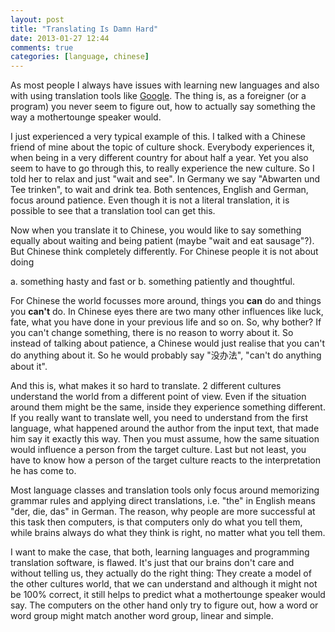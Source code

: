 ```yaml
---
layout: post
title: "Translating Is Damn Hard"
date: 2013-01-27 12:44
comments: true
categories: [language, chinese]
---
```


As most people I always have issues with learning new languages and also with
using translation tools like [Google](http://translate.google.com). The thing
is, as a foreigner (or a program) you never seem to figure out, how to actually
say something the way a mothertounge speaker would.

I just experienced a very typical example of this. I talked with a Chinese
friend of mine about the topic of culture shock. Everybody experiences it, when
being in a very different country for about half a year. Yet you also seem to
have to go through this, to really experience the new culture. So I told her to
relax and just "wait and see". In Germany we say "Abwarten und Tee trinken", to
wait and drink tea. Both sentences, English and German, focus around patience.
Even though it is not a literal translation, it is possible to see that a
translation tool can get this.

Now when you translate it to Chinese, you would like to say something equally
about waiting and being patient (maybe "wait and eat sausage"?). But Chinese
think completely differently. For Chinese people it is not about doing

a. something hasty and fast or
b. something patiently and thoughtful.

For Chinese the world focusses more around, things you **can** do and things
you **can't** do. In Chinese eyes there are two many other influences like 
luck, fate, what you have done in your previous life and so on. So, why bother?
If you can't change something, there is no reason to worry about it. So instead
of talking about patience, a Chinese would just realise that you can't do
anything about it. So he would probably say "没办法", "can't do anything about
it".

And this is, what makes it so hard to translate. 2 different cultures
understand the world from a different point of view. Even if the situation
around them might be the same, inside they experience something different. If
you really want to translate well, you need to understand from the first
language, what happened around the author from the input text, that made him
say it exactly this way. Then you must assume, how the same situation would
influence a person from the target culture. Last but not least, you have to
know how a person of the target culture reacts to the interpretation he has
come to.

Most language classes and translation tools only focus around memorizing
grammar rules and applying direct translations, i.e. "the" in English means
"der, die, das" in German. The reason, why people are more successful at this
task then computers, is that computers only do what you tell them, while brains
always do what they think is right, no matter what you tell them.

I want to make the case, that both, learning languages and programming
translation software, is flawed. It's just that our brains don't care and
without telling us, they actually do the right thing: They create a model of
the other cultures world, that we can understand and although it might not be
100% correct, it still helps to predict what a mothertounge speaker would say.
The computers on the other hand only try to figure out, how a word or word
group might match another word group, linear and simple.
